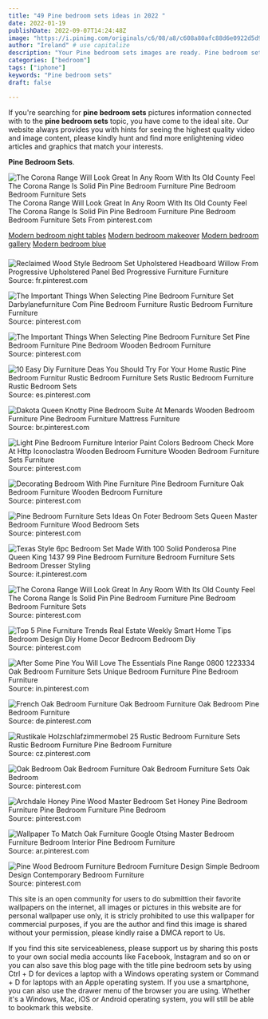 ```yaml
---
title: "49 Pine bedroom sets ideas in 2022 "
date: 2022-01-19
publishDate: 2022-09-07T14:24:48Z
image: "https://i.pinimg.com/originals/c6/08/a8/c608a80afc88d6e0922d5d96b7044706.jpg"
author: "Ireland" # use capitalize
description: "Your Pine bedroom sets images are ready. Pine bedroom sets are a topic that is being searched for and liked by netizens now. You can Find and Download the Pine bedroom sets files here. Get all royalty-free images."
categories: ["bedroom"]
tags: ["iphone"]
keywords: "Pine bedroom sets"
draft: false

---
```


If you're searching for **pine bedroom sets** pictures information connected with to the **pine bedroom sets** topic, you have come to the ideal  site.  Our website always  provides you with  hints  for seeing  the highest  quality video and image  content, please kindly hunt and find more enlightening video articles and graphics  that match your interests.

**Pine Bedroom Sets**. 

![The Corona Range Will Look Great In Any Room With Its Old County Feel The Corona Range Is Solid Pin Pine Bedroom Furniture Pine Bedroom Bedroom Furniture Sets](https://i.pinimg.com/originals/90/1d/13/901d139537dc4a8dd4df8d4c0d27ca14.jpg "The Corona Range Will Look Great In Any Room With Its Old County Feel The Corona Range Is Solid Pin Pine Bedroom Furniture Pine Bedroom Bedroom Furniture Sets")
The Corona Range Will Look Great In Any Room With Its Old County Feel The Corona Range Is Solid Pin Pine Bedroom Furniture Pine Bedroom Bedroom Furniture Sets From pinterest.com

[Modern bedroom night tables](/modern-bedroom-night-tables/)
[Modern bedroom makeover](/modern-bedroom-makeover/)
[Modern bedroom gallery](/modern-bedroom-gallery/)
[Modern bedroom blue](/modern-bedroom-blue/)



### 

 


![Reclaimed Wood Style Bedroom Set Upholstered Headboard Willow From Progressive Upholstered Panel Bed Progressive Furniture Furniture](https://i.pinimg.com/originals/57/d3/89/57d3899bc21b7ce4e5360e2676757e3d.jpg "Reclaimed Wood Style Bedroom Set Upholstered Headboard Willow From Progressive Upholstered Panel Bed Progressive Furniture Furniture")
Source: fr.pinterest.com

 

![The Important Things When Selecting Pine Bedroom Furniture Set Darbylanefurniture Com Pine Bedroom Furniture Rustic Bedroom Furniture Furniture](https://i.pinimg.com/originals/a6/3a/64/a63a6444d72c9ebd9e24ec628895e9d1.jpg "The Important Things When Selecting Pine Bedroom Furniture Set Darbylanefurniture Com Pine Bedroom Furniture Rustic Bedroom Furniture Furniture")
Source: pinterest.com

 

![The Important Things When Selecting Pine Bedroom Furniture Set Pine Bedroom Furniture Pine Bedroom Wooden Bedroom Furniture](https://i.pinimg.com/originals/54/b8/49/54b8492cd3d350e16cfd4b08de836c5c.jpg "The Important Things When Selecting Pine Bedroom Furniture Set Pine Bedroom Furniture Pine Bedroom Wooden Bedroom Furniture")
Source: pinterest.com

 

![10 Easy Diy Furniture Deas You Should Try For Your Home Rustic Pine Bedroom Furnitur Rustic Bedroom Furniture Sets Rustic Bedroom Furniture Rustic Bedroom Sets](https://i.pinimg.com/originals/80/0b/f5/800bf5a6de771475628933ba7f1ac789.jpg "10 Easy Diy Furniture Deas You Should Try For Your Home Rustic Pine Bedroom Furnitur Rustic Bedroom Furniture Sets Rustic Bedroom Furniture Rustic Bedroom Sets")
Source: es.pinterest.com

 

![Dakota Queen Knotty Pine Bedroom Suite At Menards Wooden Bedroom Furniture Pine Bedroom Furniture Mattress Furniture](https://i.pinimg.com/originals/59/25/a5/5925a53273559cf7bd5f7e1cc7c184e0.jpg "Dakota Queen Knotty Pine Bedroom Suite At Menards Wooden Bedroom Furniture Pine Bedroom Furniture Mattress Furniture")
Source: br.pinterest.com

 

![Light Pine Bedroom Furniture Interior Paint Colors Bedroom Check More At Http Iconoclastra Wooden Bedroom Furniture Wooden Bedroom Furniture Sets Furniture](https://i.pinimg.com/originals/b3/ae/23/b3ae237de9e47af0679e093682cf7b68.jpg "Light Pine Bedroom Furniture Interior Paint Colors Bedroom Check More At Http Iconoclastra Wooden Bedroom Furniture Wooden Bedroom Furniture Sets Furniture")
Source: pinterest.com

 

![Decorating Bedroom With Pine Furniture Pine Bedroom Furniture Oak Bedroom Furniture Wooden Bedroom Furniture](https://i.pinimg.com/736x/a7/4e/0b/a74e0ba4bbd0949ea77dd1f2c261fdca.jpg "Decorating Bedroom With Pine Furniture Pine Bedroom Furniture Oak Bedroom Furniture Wooden Bedroom Furniture")
Source: pinterest.com

 

![Pine Bedroom Furniture Sets Ideas On Foter Bedroom Sets Queen Master Bedroom Furniture Wood Bedroom Sets](https://i.pinimg.com/474x/e5/80/bf/e580bf192e3ffd3e17abb2095666f8f4.jpg "Pine Bedroom Furniture Sets Ideas On Foter Bedroom Sets Queen Master Bedroom Furniture Wood Bedroom Sets")
Source: pinterest.com

 

![Texas Style 6pc Bedroom Set Made With 100 Solid Ponderosa Pine Queen King 1437 99 Pine Bedroom Furniture Bedroom Furniture Sets Bedroom Dresser Styling](https://i.pinimg.com/originals/70/38/4c/70384c9e51c9cb0c8d45fde059d07026.jpg "Texas Style 6pc Bedroom Set Made With 100 Solid Ponderosa Pine Queen King 1437 99 Pine Bedroom Furniture Bedroom Furniture Sets Bedroom Dresser Styling")
Source: it.pinterest.com

 

![The Corona Range Will Look Great In Any Room With Its Old County Feel The Corona Range Is Solid Pin Pine Bedroom Furniture Pine Bedroom Bedroom Furniture Sets](https://i.pinimg.com/originals/90/1d/13/901d139537dc4a8dd4df8d4c0d27ca14.jpg "The Corona Range Will Look Great In Any Room With Its Old County Feel The Corona Range Is Solid Pin Pine Bedroom Furniture Pine Bedroom Bedroom Furniture Sets")
Source: pinterest.com

 

![Top 5 Pine Furniture Trends Real Estate Weekly Smart Home Tips Bedroom Design Diy Home Decor Bedroom Bedroom Diy](https://i.pinimg.com/originals/05/a6/c4/05a6c4eb71942bd47d8ab8300493908c.jpg "Top 5 Pine Furniture Trends Real Estate Weekly Smart Home Tips Bedroom Design Diy Home Decor Bedroom Bedroom Diy")
Source: pinterest.com

 

![After Some Pine You Will Love The Essentials Pine Range 0800 1223334 Oak Bedroom Furniture Sets Unique Bedroom Furniture Pine Bedroom Furniture](https://i.pinimg.com/originals/1a/74/f5/1a74f53b695933141813b8b67bc51d67.jpg "After Some Pine You Will Love The Essentials Pine Range 0800 1223334 Oak Bedroom Furniture Sets Unique Bedroom Furniture Pine Bedroom Furniture")
Source: in.pinterest.com

 

![French Oak Bedroom Furniture Oak Bedroom Furniture Oak Bedroom Pine Bedroom Furniture](https://i.pinimg.com/originals/2a/73/ac/2a73ac77c922e554ae3b89f70f264c3b.jpg "French Oak Bedroom Furniture Oak Bedroom Furniture Oak Bedroom Pine Bedroom Furniture")
Source: de.pinterest.com

 

![Rustikale Holzschlafzimmermobel 25 Rustic Bedroom Furniture Sets Rustic Bedroom Furniture Pine Bedroom Furniture](https://i.pinimg.com/736x/3e/00/8f/3e008fb63bb66ab86650e25097b2149e.jpg "Rustikale Holzschlafzimmermobel 25 Rustic Bedroom Furniture Sets Rustic Bedroom Furniture Pine Bedroom Furniture")
Source: cz.pinterest.com

 

![Oak Bedroom Oak Bedroom Furniture Oak Bedroom Furniture Sets Oak Bedroom](https://i.pinimg.com/originals/5f/57/f2/5f57f205fe5fa125f7ed69ff7aa0bec6.jpg "Oak Bedroom Oak Bedroom Furniture Oak Bedroom Furniture Sets Oak Bedroom")
Source: pinterest.com

 

![Archdale Honey Pine Wood Master Bedroom Set Honey Pine Bedroom Furniture Pine Bedroom Furniture Pine Bedroom](https://i.pinimg.com/originals/4a/58/8a/4a588aa75fb71783c2c098e1ec41b99c.jpg "Archdale Honey Pine Wood Master Bedroom Set Honey Pine Bedroom Furniture Pine Bedroom Furniture Pine Bedroom")
Source: pinterest.com

 

![Wallpaper To Match Oak Furniture Google Otsing Master Bedroom Furniture Bedroom Interior Pine Bedroom Furniture](https://i.pinimg.com/originals/6c/ef/05/6cef054e1770ac3ed4d7cc345f610aa4.jpg "Wallpaper To Match Oak Furniture Google Otsing Master Bedroom Furniture Bedroom Interior Pine Bedroom Furniture")
Source: ar.pinterest.com

 

![Pine Wood Bedroom Furniture Bedroom Furniture Design Simple Bedroom Design Contemporary Bedroom Furniture](https://i.pinimg.com/originals/c6/08/a8/c608a80afc88d6e0922d5d96b7044706.jpg "Pine Wood Bedroom Furniture Bedroom Furniture Design Simple Bedroom Design Contemporary Bedroom Furniture")
Source: pinterest.com

 

This site is an open community for users to do submittion their favorite wallpapers on the internet, all images or pictures in this website are for personal wallpaper use only, it is stricly prohibited to use this wallpaper for commercial purposes, if you are the author and find this image is shared without your permission, please kindly raise a DMCA report to Us.

If you find this site serviceableness, please support us by sharing this posts to your own social media accounts like Facebook, Instagram and so on or you can also save this blog page with the title pine bedroom sets by using Ctrl + D for devices a laptop with a Windows operating system or Command + D for laptops with an Apple operating system. If you use a smartphone, you can also use the drawer menu of the browser you are using. Whether it's a Windows, Mac, iOS or Android operating system, you will still be able to bookmark this website.
